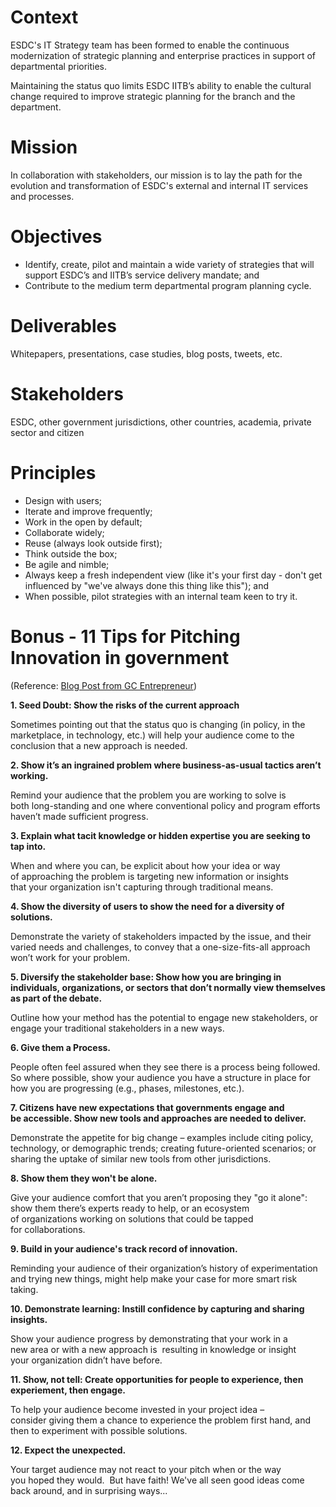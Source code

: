 # Context

ESDC's IT Strategy team has been formed to enable the continuous modernization of strategic planning and enterprise practices in support of departmental priorities.

Maintaining the status quo limits ESDC IITB’s ability to enable the cultural change required to improve strategic planning for the branch and the department.

# Mission

In collaboration with stakeholders, our mission is to lay the path for the evolution and transformation of ESDC's external and internal IT services and processes.

# Objectives

* Identify, create, pilot and maintain a wide variety of strategies that will support ESDC’s and IITB’s service delivery mandate; and
* Contribute to the medium term departmental program planning cycle.
 

# Deliverables

Whitepapers, presentations, case studies, blog posts, tweets, etc.

# Stakeholders

ESDC, other government jurisdictions, other countries, academia, private sector and citizen

# Principles

* Design with users;
* Iterate and improve frequently;
* Work in the open by default;
* Collaborate widely;
* Reuse (always look outside first);
* Think outside the box;
* Be agile and nimble;
* Always keep a fresh independent view (like it's your first day - don't get influenced by "we've always done this thing like this"); and
* When possible, pilot strategies with an internal team keen to try it.

# Bonus - 11 Tips for Pitching Innovation in government
(Reference: [Blog Post from GC Entrepreneur](https://medium.com/gc-entrepreneur/11-tips-for-pitching-innovation-in-government-9fceac5a3c9))

**1. Seed Doubt: Show the risks of the current approach**

Sometimes pointing out that the status quo is changing (in policy, in the marketplace, in technology, etc.) will help your audience come to the conclusion that a new approach is needed.

**2. Show it’s an ingrained problem where business-as-usual tactics aren’t working.**

Remind your audience that the problem you are working to solve is both long-standing and one where conventional policy and program efforts haven’t made sufficient progress.

**3. Explain what tacit knowledge or hidden expertise you are seeking to tap into.**

When and where you can, be explicit about how your idea or way of approaching the problem is targeting new information or insights that your organization isn't capturing through traditional means.

**4. Show the diversity of users to show the need for a diversity of solutions.**

Demonstrate the variety of stakeholders impacted by the issue, and their varied needs and challenges, to convey that a one-size-fits-all approach won’t work for your problem.

**5. Diversify the stakeholder base: Show how you are bringing in individuals, organizations, or sectors that don’t normally view themselves as part of the debate.**

Outline how your method has the potential to engage new stakeholders, or engage your traditional stakeholders in a new ways.

**6. Give them a Process.**

People often feel assured when they see there is a process being followed. So where possible, show your audience you have a structure in place for how you are progressing (e.g., phases, milestones, etc.).

**7. Citizens have new expectations that governments engage and be accessible. Show new tools and approaches are needed to deliver.**

Demonstrate the appetite for big change – examples include citing policy, technology, or demographic trends; creating future-oriented scenarios; or sharing the uptake of similar new tools from other jurisdictions.

**8. Show them they won't be alone.**

Give your audience comfort that you aren’t proposing they "go it alone": show them there’s experts ready to help, or an ecosystem of organizations working on solutions that could be tapped for collaborations.

**9. Build in your audience's track record of innovation.**

Reminding your audience of their organization’s history of experimentation and trying new things, might help make your case for more smart risk taking.

**10. Demonstrate learning: Instill confidence by capturing and sharing insights.**

Show your audience progress by demonstrating that your work in a new area or with a new approach is  resulting in knowledge or insight your organization didn’t have before.

**11. Show, not tell: Create opportunities for people to experience, then experiement, then engage.**

To help your audience become invested in your project idea – consider giving them a chance to experience the problem first hand, and then to experiment with possible solutions.

**12. Expect the unexpected.**

Your target audience may not react to your pitch when or the way you hoped they would.  But have faith! We've all seen good ideas come back around, and in surprising ways...